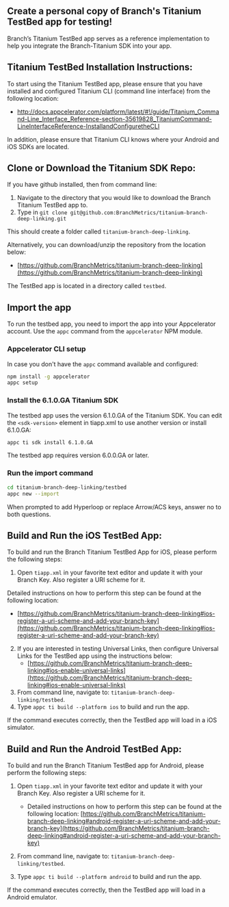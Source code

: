 ## Create a personal copy of Branch's Titanium TestBed app for testing!

Branch’s Titanium TestBed app serves as a reference implementation to help you integrate the Branch-Titanium SDK into your app.

## Titanium TestBed Installation Instructions:

To start using the Titanium TestBed app, please ensure that you have installed and configured Titanium CLI
(command line interface) from the following location:

- http://docs.appcelerator.com/platform/latest/#!/guide/Titanium_Command-Line_Interface_Reference-section-35619828_TitaniumCommand-LineInterfaceReference-InstallandConfiguretheCLI

In addition, please ensure that Titanium CLI knows where your Android and iOS SDKs are located.

## Clone or Download the Titanium SDK Repo:

If you have github installed, then from command line:

1. Navigate to the directory that you would like to download the Branch Titanium TestBed app to.
2. Type in `git clone git@github.com:BranchMetrics/titanium-branch-deep-linking.git`

This should create a folder called `titanium-branch-deep-linking`.

Alternatively, you can download/unzip the repository from the location below:

- [https://github.com/BranchMetrics/titanium-branch-deep-linking](https://github.com/BranchMetrics/titanium-branch-deep-linking)

The TestBed app is located in a directory called `testbed`.

## Import the app

To run the testbed app, you need to import the app into your Appcelerator account. Use the
`appc` command from the `appcelerator` NPM module.

### Appcelerator CLI setup

In case you don't have the `appc` command available and configured:

```bash
npm install -g appcelerator
appc setup
```

### Install the 6.1.0.GA Titanium SDK

The testbed app uses the version 6.1.0.GA of the Titanium SDK. You can edit
the `<sdk-version>` element in tiapp.xml to use another version or install 6.1.0.GA:

```bash
appc ti sdk install 6.1.0.GA
```

The testbed app requires version 6.0.0.GA or later.

### Run the import command

```bash
cd titanium-branch-deep-linking/testbed
appc new --import
```

When prompted to add Hyperloop or replace Arrow/ACS keys, answer no to both questions.

## Build and Run the iOS TestBed App:

To build and run the Branch Titanium TestBed App for iOS, please perform the following steps:

1. Open `tiapp.xml` in your favorite text editor and update it with your Branch Key. Also register a URI scheme for it.

 Detailed instructions on how to perform this step can be found at the following location:
   - [https://github.com/BranchMetrics/titanium-branch-deep-linking#ios-register-a-uri-scheme-and-add-your-branch-key](https://github.com/BranchMetrics/titanium-branch-deep-linking#ios-register-a-uri-scheme-and-add-your-branch-key)

2. If you are interested in testing Universal Links, then configure Universal Links for the TestBed app using the instructions below:
   - [https://github.com/BranchMetrics/titanium-branch-deep-linking#ios-enable-universal-links](https://github.com/BranchMetrics/titanium-branch-deep-linking#ios-enable-universal-links)   
3. From command line, navigate to: `titanium-branch-deep-linking/testbed`.
4. Type `appc ti build --platform ios` to build and run the app.

If the command executes correctly, then the TestBed app will load in a iOS simulator.

## Build and Run the Android TestBed App:

To build and run the Branch Titanium TestBed app for Android, please perform the following steps:

1. Open `tiapp.xml` in your favorite text editor and update it with your Branch Key. Also register a URI scheme for it.

   -  Detailed instructions on how to perform this step can be found at the following location:
[https://github.com/BranchMetrics/titanium-branch-deep-linking#android-register-a-uri-scheme-and-add-your-branch-key](https://github.com/BranchMetrics/titanium-branch-deep-linking#android-register-a-uri-scheme-and-add-your-branch-key)
2. From command line, navigate to: `titanium-branch-deep-linking/testbed`.
3. Type `appc ti build --platform android` to build and run the app.

If the command executes correctly, then the TestBed app will load in a Android emulator.
